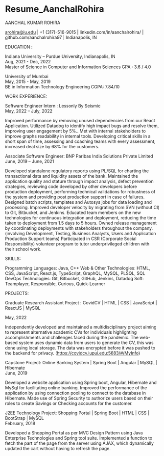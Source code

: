# Resume_AanchalRohira

AANCHAL KUMAR ROHIRA

arohira@iu.edu | +1 (317)-516-9015 | linkedin.com/in/aanchalrohira/ | github.com/aanchalrohira97 | Indianapolis, IN

EDUCATION : 

Indiana University – Purdue University, Indianapolis, IN					                   
Aug, 2021 - Dec, 2022     
Master of Science in Computer and Information Sciences
GPA : 3.6 / 4.0

University of Mumbai											     
May, 2015 - May, 2019      
BE in Information Technology Engineering
CGPA: 7.84/10

WORK EXPERIENCE:

Software Engineer Intern : Lessonly By Seismic					                             
May, 2022 – July, 2022

Improved performance by removing unused dependencies from our React Application.
Utilized Datadog to identify high impact bugs and resolve them, improving user engagement by 5%..
Met with internal stakeholders to improve graphs readability in internal tools.
Developing critical skills in a short span of time, assessing and coaching teams with every assessment, increased deal size by 68% for the customers. 

Associate Software Engineer: BNP Paribas India Solutions Private Limited  			                
June, 2019 – June, 2021

Developed standalone regulatory reports using PL/SQL for charting the transactional data and liquidity assets of the bank.
Maintained the application quality and stature through impact analysis, defect prevention strategies, reviewing code developed by other developers before production deployment, performing technical validations for robustness of the system and providing post production support in case of failures.
Designed batch scripts, templates and Autosys jobs for data loading and processing.
Improved developer velocity by migrating from SVN (without CI) to Git, Bitbucket, and Jenkins. Educated team members on the new technologies for continuous integration and deployment, reducing the time taken to deployment from 1.5 days to 5 hours.
Owned release management by coordinating deployments with stakeholders throughout the company. (involving Development, Testing, Business Analysts, Users and Application Production Support teams)
Participated in CSR (Corporate Social Responsibility) volunteer program to tutor underprivileged children with their school work.

SKILLS:

Programming Languages: Java, C++
Web & Other Technologies: HTML, CSS, JavaScript, React.js, TypeScript, GraphQL, MySQL, PLSQL, SQL
DevOps Technologies: Git, Bitbucket, GitHub, Jenkins, Datadog 
Soft: Teamplayer, Responsible, Curious, Quick-Learner

PROJECTS:

Graduate Research Assistant Project : CovidCV | HTML | CSS | JavaScript | ReactJS | MySQL 

May, 2022              

Independently developed and maintained a multidisciplinary project aiming to represent alternative academic CVs for individuals highlighting accomplishments and challenges faced during the pandemic. 
The web-based system uses dynamic data from users to generate the CV, this was done using local storage.
The data was encrypted before it was pushed to the backend for privacy. (https://covidcv.iupui.edu:5683/#/MyInfo)

Capstone Project: Online Banking System | Spring Boot | Angular | MySQL | Hibernate   
June, 2019 

Developed a website application using Spring boot, Angular, Hibernate and MySql for facilitating online banking.
Improved the performance of the application by using connection pooling to connect to the database in Hibernate.
Made use of Spring Security to authorize users based on their roles to create Savings or Checking accounts for the customer.

J2EE Technology Project: Shopping Portal | Spring Boot | HTML | CSS | BootStrap | MySQL           
February, 2018 

Developed a Shopping Portal as per MVC Design Pattern using Java Enterprise Technologies and Spring tool suite.
Implemented a function to fetch the part of the page from the server using AJAX, which dynamically updated the cart without having to refresh the page.
